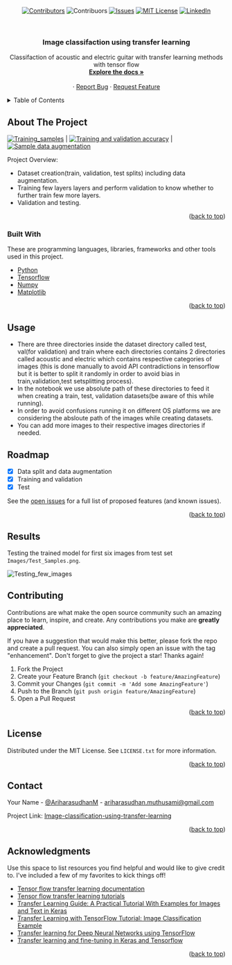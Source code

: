 <div id="top"></div>
<!--


<!-- PROJECT SHIELDS -->
<!--
*** I'm using markdown "reference style" links for readability.
*** Reference links are enclosed in brackets [ ] instead of parentheses ( ).
*** See the bottom of this document for the declaration of the reference variables
*** for contributors-url, forks-url, etc. This is an optional, concise syntax you may use.
*** https://www.markdownguide.org/basic-syntax/#reference-style-links
-->

<div align="center">
  
[![Contributors][contributors-shield]](https://github.com/ariharasudhanm/Image-classification-using-transfer-learning/graphs/contributors)
![Contribuors](https://img.shields.io/badge/Contributor-10-red)
[![Issues][issues-shield]](https://github.com/ariharasudhanm/Image-classification-using-transfer-learning/issues)
[![MIT License][license-shield]](https://github.com/ariharasudhanm/Image-classification-using-transfer-learning/blob/main/LICENSE)
[![LinkedIn][linkedin-shield]](https://www.linkedin.com/in/ariharasudhan/)
<!-- [![Forks][forks-shield]][forks-url] If needed add it later
[![Stargazers][stars-shield]][stars-url]  If needed add it later -->
 </p>
</div>
  
  
<!-- PROJECT LOGO -->
<br />
<div align="center">
  <a href="https://github.com/ariharasudhanm/Image-classification-using-transfer-learning">
    <!-- <img src="images/logo.png" alt="Logo" width="80" height="80"> -->
  </a>
  <h3 align="center">Image classifaction using transfer learning </h3>

  <p align="center">
    Classifaction of acoustic and electric guitar with transfer learning methods with tensor flow
    <br />
    <a href="https://github.com/ariharasudhanm/Image-classification-using-transfer-learning"><strong>Explore the docs »</strong></a>
    <br />
    <br />
    <!-- <a href="https://github.com/othneildrew/Best-README-Template">View Demo</a> -->
    ·
    <a href="https://github.com/ariharasudhanm/Image-classification-using-transfer-learning/issues">Report Bug</a>
    ·
    <a href="https://github.com/ariharasudhanm/Image-classification-using-transfer-learning/community">Request Feature</a>
  </p>
</div>



<!-- TABLE OF CONTENTS -->
<details>
  <summary>Table of Contents</summary>
  <ol>
    <li>
      <a href="#about-the-project">About The Project</a>
      <ul>
        <li><a href="#built-with">Built With</a></li>
      </ul>
      </ul>
    </li>
    <li><a href="#usage">Usage</a></li>
    <li><a href="#roadmap">Roadmap</a></li>
    <li><a href="#results">Results</a></li>
    <li><a href="#contributing">Contributing</a></li>
    <li><a href="#license">License</a></li>
    <li><a href="#contact">Contact</a></li>
    <li><a href="#acknowledgments">Acknowledgments</a></li>
  </ol>
</details>



<!-- ABOUT THE PROJECT -->
## About The Project

[![Training_samples][product-screenshot]](https://github.com/ariharasudhanm/Image-classification-using-transfer-learning/blob/main/Images/Samples_from_original_dataset.png) |    [![Training and validation accuracy][product-screenshot]](https://github.com/ariharasudhanm/Image-classification-using-transfer-learning/blob/main/Images/Training_and_validation_accuracy.png) |  [![Sample data augmentation][product-screenshot]](https://github.com/ariharasudhanm/Image-classification-using-transfer-learning/blob/main/Images/Image_augmentation.png)


Project Overview:
* Dataset creation(train, validation, test splits) including data augmentation.
* Training few layers layers and perform validation to know whether to further train few more layers.
* Validation and testing.

<p align="right">(<a href="#top">back to top</a>)</p>


### Built With

These are programming languages, libraries, frameworks and other tools used in this project.

* [Python](https://www.python.org/)
* [Tensorflow](https://www.tensorflow.org/tutorials/images/transfer_learning)
* [Numpy](https://numpy.org/)
* [Matplotlib](https://matplotlib.org/)

<p align="right">(<a href="#top">back to top</a>)</p>


<!-- GETTING STARTED -->
## Usage
* There are three directories inside the dataset directory called test, val(for validation) and train  where each directories contains 2 directories called    acoustic and electric which contains respective categories of images (this is done manually to avoid API contradictions in tensorflow but it is better to split it randomly in order to avoid bias in train,validation,test setsplitting process).
* In the notebook we use absolute path of these directories to feed it when creating a train, test, validation datasets(be aware of this while running).
* In order to avoid confusions running it on different OS platforms we are considering the absloute path of the images while creating datasets.
* You can add more images to their respective images directories if needed.


<!-- ROADMAP -->
## Roadmap

- [x] Data split and data augmentation
- [x] Training and validation
- [x] Test

See the [open issues](https://github.com/ariharasudhanm/Image-classification-using-transfer-learning/issues) for a full list of proposed features (and known issues).

<p align="right">(<a href="#top">back to top</a>)</p>

<!-- Results -->
## Results

Testing the trained model for first six images from test set `Images/Test_Samples.png`.


![Testing_few_images](https://user-images.githubusercontent.com/49080561/147982594-b16cfff7-fd0c-4b13-a242-7542360e4c28.png)

<!-- CONTRIBUTING -->
## Contributing

Contributions are what make the open source community such an amazing place to learn, inspire, and create. Any contributions you make are **greatly appreciated**.

If you have a suggestion that would make this better, please fork the repo and create a pull request. You can also simply open an issue with the tag "enhancement".
Don't forget to give the project a star! Thanks again!

1. Fork the Project
2. Create your Feature Branch (`git checkout -b feature/AmazingFeature`)
3. Commit your Changes (`git commit -m 'Add some AmazingFeature'`)
4. Push to the Branch (`git push origin feature/AmazingFeature`)
5. Open a Pull Request

<p align="right">(<a href="#top">back to top</a>)</p>



<!-- LICENSE -->
## License

Distributed under the MIT License. See `LICENSE.txt` for more information.

<p align="right">(<a href="#top">back to top</a>)</p>



<!-- CONTACT -->
## Contact

Your Name - [@AriharasudhanM](https://twitter.com/your_username) - ariharasudhan.muthusami@gmail.com

Project Link: [Image-classification-using-transfer-learning](https://github.com/ariharasudhanm/Image-classification-using-transfer-learning)

<p align="right">(<a href="#top">back to top</a>)</p>



<!-- ACKNOWLEDGMENTS -->
## Acknowledgments

Use this space to list resources you find helpful and would like to give credit to. I've included a few of my favorites to kick things off!

* [Tensor flow transfer learning documentation](https://www.tensorflow.org/tutorials/images/transfer_learning)
* [Tensor flow transfer learning tutorials](https://www.tensorflow.org/tutorials)
* [Transfer Learning Guide: A Practical Tutorial With Examples for Images and Text in Keras](https://neptune.ai/blog/transfer-learning-guide-examples-for-images-and-text-in-keras)
* [Transfer Learning with TensorFlow Tutorial: Image Classification Example](https://lambdalabs.com/blog/transfer-learning-with-tensorflow-tutorial-image-classification-example/)
* [Transfer learning for Deep Neural Networks using TensorFlow](https://medium.com/@saitejaponugoti/transfer-learning-for-deep-neural-networks-using-tensorflow-d628e454e9e5)
* [Transfer learning and fine-tuning in Keras and Tensorflow](https://voxpow.com/blog/transfer-learning-and-image-recognition-system/)

<p align="right">(<a href="#top">back to top</a>)</p>



<!-- MARKDOWN LINKS & IMAGES -->
<!-- https://www.markdownguide.org/basic-syntax/#reference-style-links -->
[contributors-shield]: https://img.shields.io/github/contributors/othneildrew/Best-README-Template.svg?style=for-the-badge
[contributors-url]: https://github.com/othneildrew/Best-README-Template/graphs/contributors
[forks-shield]: https://img.shields.io/github/forks/othneildrew/Best-README-Template.svg?style=for-the-badge
[forks-url]: https://github.com/othneildrew/Best-README-Template/network/members
[stars-shield]: https://img.shields.io/github/stars/othneildrew/Best-README-Template.svg?style=for-the-badge
[stars-url]: https://github.com/othneildrew/Best-README-Template/stargazers
[issues-shield]: https://img.shields.io/github/issues/othneildrew/Best-README-Template.svg?style=for-the-badge
[issues-url]: https://github.com/othneildrew/Best-README-Template/issues
[license-shield]: https://img.shields.io/github/license/othneildrew/Best-README-Template.svg?style=for-the-badge
[license-url]: https://github.com/othneildrew/Best-README-Template/blob/master/LICENSE.txt
[linkedin-shield]: https://img.shields.io/badge/-LinkedIn-black.svg?style=for-the-badge&logo=linkedin&colorB=555
[linkedin-url]: https://linkedin.com/in/othneildrew
[product-screenshot]: images/screenshot.png
